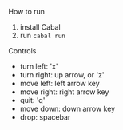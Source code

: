 
How to run
1. install Cabal
2. run `cabal run`

Controls
- turn left: 'x'
- turn right: up arrow, or 'z'
- move left: left arrow key
- move right: right arrow key
- quit: 'q'
- move down: down arrow key
- drop: spacebar